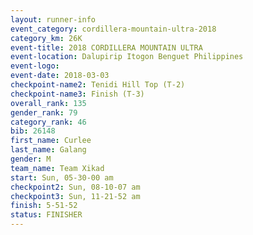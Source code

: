 ```yaml
---
layout: runner-info 
event_category: cordillera-mountain-ultra-2018 
category_km: 26K 
event-title: 2018 CORDILLERA MOUNTAIN ULTRA 
event-location: Dalupirip Itogon Benguet Philippines 
event-logo: 
event-date: 2018-03-03 
checkpoint-name2: Tenidi Hill Top (T-2) 
checkpoint-name3: Finish (T-3) 
overall_rank: 135
gender_rank: 79
category_rank: 46
bib: 26148
first_name: Curlee
last_name: Galang
gender: M
team_name: Team Xikad
start: Sun, 05-30-00 am
checkpoint2: Sun, 08-10-07 am
checkpoint3: Sun, 11-21-52 am
finish: 5-51-52
status: FINISHER
---
```

